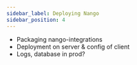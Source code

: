 ```yaml
---
sidebar_label: Deploying Nango
sidebar_position: 4
---
```


- Packaging nango-integrations
- Deployment on server & config of client
- Logs, database in prod?
